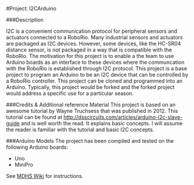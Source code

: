 #Project:  I2CArduino

###Description

I2C is a convenient communication protocol for peripheral sensors and actuators connected to a RoboRio.  Many industrial sensors and actuators are packaged as I2C devices.  However, some devices, like the HC-SR04 distance sensor, is not packaged in a way that is compatible with the RoboRio.  The motivation for this project is to enable a the team to use Arduino boards as an interface to these devices where the communcation with the RoboRio is established through I2C protocol.  This project is a base project to program an Arduino to be an I2C device that can be controlled by a RoboRio controller.  This project can be cloned and programmed into an Arduino.  Typically, this project would be forked and the forked project would address a specific use for a particular season.

###Credits & Additional reference Material
This project is based on an awesome tutorial  by Wayne Truchsess that was published in 2012.  This tutorial can be found at http://dsscircuits.com/articles/arduino-i2c-slave-guide and is well worth the read.  It explains basic concepts.  I will assume the reader is familiar with the tutorial and basic I2C concepts. 

###Arduino Models
The project has been compiled and tested on the following Arduino boards: 
+   Uno
+   MiniPro

See [MDHS Wiki]() for instructions.
